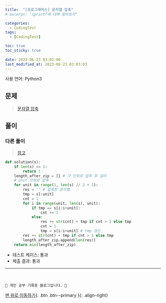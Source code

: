```yaml
---
title:  "[프로그래머스] 문자열 압축"
# excerpt: "sprintf에 대해 알아보자"

categories:
  - CodingTest
tags:
  - [CodingTest]

toc: true
toc_sticky: true
 
date: 2023-06-23 03:03:00
last_modified_at: 2023-06-23 03:03:03
---
```


사용 언어: Python3

## 문제
> [문자열 압축](https://school.programmers.co.kr/learn/courses/30/lessons/60057)

## 풀이
### 다른 풀이
> [참고](https://eunhee-programming.tistory.com/135)

```py
def solution(s):
    if len(s) == 1:
        return 1
    length_after_zip = [] # 각 단위로 압축 후 길이
    # unit 단위로 압축
    for unit in range(1, len(s) // 2 + 1):
        res = '' # 압축한 문자열
        tmp = s[:unit]
        cnt = 1
        for i in range(unit, len(s), unit):
            if tmp == s[i:i+unit]:
                cnt += 1
            else:
                res += str(cnt) + tmp if cnt > 1 else tmp
                cnt = 1
                tmp = s[i:i+unit] # tmp 갱신
        res += str(cnt) + tmp if cnt > 1 else tmp
        length_after_zip.append(len(res))
    return min(length_after_zip)
```
- 테스트 케이스: 통과
- 제출 결과: 통과








***
<br>


    💛 개인 공부 기록용 블로그입니다. 👻

[맨 위로 이동하기](#){: .btn .btn--primary }{: .align-right}